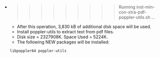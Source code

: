 * >>>>>>>>> Running inst-min-con-xtra-pdf-poppler-utils.sh ...
  * After this operation, 3,830 kB of additional disk space will be used.
  * Install poppler-utils to extract text from pdf files.
  * Disk size = 2327908K. Space Used = 5224K.
  * The following NEW packages will be installed:
  ```bash
  libpoppler64 poppler-utils
  ```
